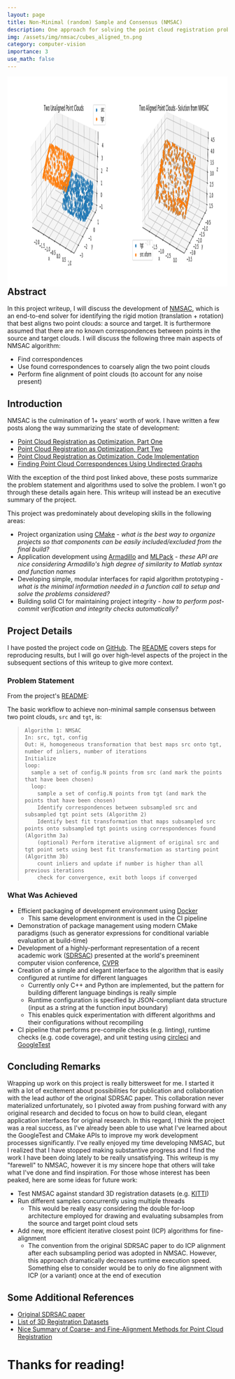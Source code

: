 ```yaml
---
layout: page
title: Non-Minimal (random) Sample and Consensus (NMSAC)
description: One approach for solving the point cloud registration problem with unknown correspondences
img: /assets/img/nmsac/cubes_aligned_tn.png
category: computer-vision
importance: 3
use_math: false
---
```

<img align="left" width="1280" height="480" src="/assets/img/nmsac/summary_pic.png">

## Abstract

In this project writeup, I will discuss the development of [NMSAC](https://github.com/jwdinius/nmsac), which is an end-to-end solver for identifying the rigid motion (translation + rotation) that best aligns two point clouds: a source and target.  It is furthermore assumed that there are no known correspondences between points in the source and target clouds.  I will discuss the following three main aspects of NMSAC algorithm:

* Find correspondences
* Use found correspondences to coarsely align the two point clouds
* Perform fine alignment of point clouds (to account for any noise present)

## Introduction

NMSAC is the culmination of 1+ years' worth of work.  I have written a few posts along the way summarizing the state of development:

* [Point Cloud Registration as Optimization, Part One](/blog/2019/point-match)
* [Point Cloud Registration as Optimization, Part Two](/blog/2020/point-match-cont)
* [Point Cloud Registration as Optimization, Code Implementation](/blog/2020/point-match-sol)
* [Finding Point Cloud Correspondences Using Undirected Graphs](/blog/2021/max-clique)

With the exception of the third post linked above, these posts summarize the problem statement and algorithms used to solve the problem.  I won't go through these details again here.  This writeup will instead be an executive summary of the project.

This project was predominately about developing skills in the following areas:

* Project organization using [CMake](https://cmake.org/) - _what is the best way to organize projects so that components can be easily included/excluded from the final build?_
* Application development using [Armadillo](http://arma.sourceforge.net/) and [MLPack](https://www.mlpack.org/) - _these API are nice considering Armadillo's high degree of similarity to Matlab syntax and function names_
* Developing simple, modular interfaces for rapid algorithm prototyping - _what is the minimal information needed in a function call to setup and solve the problems considered?_
* Building solid CI for maintaining project integrity - _how to perform post-commit verification and integrity checks automatically?_

## Project Details

I have posted the project code on [GitHub](https://github.com/jwdinius/nmsac).  The [README](https://github.com/jwdinius/nmsac/blob/develop/README.md) covers steps for reproducing results, but I will go over high-level aspects of the project in the subsequent sections of this writeup to give more context.

### Problem Statement

From the project's [README](https://github.com/jwdinius/nmsac/blob/develop/README.md):

The basic workflow to achieve non-minimal sample consensus between two point clouds, `src` and `tgt`, is:

> ```
> Algorithm 1: NMSAC
> In: src, tgt, config
> Out: H, homogeneous transformation that best maps src onto tgt, number of inliers, number of iterations
> Initialize
> loop:
>   sample a set of config.N points from src (and mark the points that have been chosen)
>   loop:
>     sample a set of config.N points from tgt (and mark the points that have been chosen)
>     Identify correspondences between subsampled src and subsampled tgt point sets (Algorithm 2)
>     Identify best fit transformation that maps subsampled src points onto subsampled tgt points using correspondences found (Algorithm 3a)
>     (optional) Perform iterative alignment of original src and tgt point sets using best fit transformation as starting point (Algorithm 3b)
>     count inliers and update if number is higher than all previous iterations
>     check for convergence, exit both loops if converged
> ```

### What Was Achieved

* Efficient packaging of development environment using [Docker](https://www.docker.com/)
  * This same development environment is used in the CI pipeline
* Demonstration of package management using modern CMake paradigms (such as generator expressions for conditional variable evaluation at build-time)
* Development of a highly-performant representation of a recent academic work ([SDRSAC](https://arxiv.org/abs/1904.03483)) presented at the world's preeminent computer vision conference, [CVPR](https://cvpr2019.thecvf.com/)
* Creation of a simple and elegant interface to the algorithm that is easily configured at runtime for different languages
  * Currently only C++ and Python are implemented, but the pattern for building different language bindings is really simple
  * Runtime configuration is specified by JSON-compliant data structure (input as a string at the function input boundary)
  * This enables quick experimentation with different algorithms and their configurations without recompiling
* CI pipeline that performs pre-compile checks (e.g. linting), runtime checks (e.g. code coverage), and unit testing using [circleci](https://circleci.com/) and [GoogleTest](https://github.com/google/googletest) 

## Concluding Remarks

Wrapping up work on this project is really bittersweet for me.  I started it with a lot of excitement about possibilities for publication and collaboration with the lead author of the original SDRSAC paper.  This collaboration never materialized unfortunately, so I pivoted away from pushing forward with any original research and decided to focus on how to build clean, elegant application interfaces for original research.  In this regard, I think the project was a real success, as I've already been able to use what I've learned about the GoogleTest and CMake APIs to improve my work development processes significantly.  I've really enjoyed my time developing NMSAC, but I realized that I have stopped making substantive progress and I find the work I have been doing lately to be really unsatisfying.  This writeup is my "farewell" to NMSAC, however it is my sincere hope that others will take what I've done and find inspiration.  For those whose interest has been peaked, here are some ideas for future work:

* Test NMSAC against standard 3D registration datasets (e.g. [KITTI](http://www.cvlibs.net/datasets/kitti/index.php))
* Run different samples concurrently using multiple threads
  * This would be really easy considering the double for-loop architecture employed for drawing and evaluating subsamples from the source and target point cloud sets
* Add new, more efficient iterative closest point (ICP) algorithms for fine-alignment
  * The convention from the original SDRSAC paper to do ICP alignment after each subsampling period was adopted in NMSAC.  However, this approach dramatically decreases runtime execution speed.  Something else to consider would be to only do fine alignment with ICP (or a variant) once at the end of execution

## Some Additional References

* [Original SDRSAC paper](https://arxiv.org/abs/1904.03483)
* [List of 3D Registration Datasets](http://yulanguo.me/dataset.html)
* [Nice Summary of Coarse- and Fine-Alignment Methods for Point Cloud Registration](https://cs.gmu.edu/~kosecka/cs685/cs685-icp.pdf)

# Thanks for reading!
